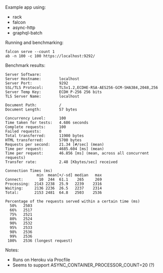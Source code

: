 Example app using:
  * rack
  * falcon
  * async-http
  * graphql-batch

Running and benchmarking:

    falcon serve --count 1
    ab -n 100 -c 100 https://localhost:9292/

Benchmark results:

    Server Software:        
    Server Hostname:        localhost
    Server Port:            9292
    SSL/TLS Protocol:       TLSv1.2,ECDHE-RSA-AES256-GCM-SHA384,2048,256
    Server Temp Key:        ECDH P-256 256 bits
    TLS Server Name:        localhost

    Document Path:          /
    Document Length:        57 bytes

    Concurrency Level:      100
    Time taken for tests:   4.686 seconds
    Complete requests:      100
    Failed requests:        0
    Total transferred:      11900 bytes
    HTML transferred:       5700 bytes
    Requests per second:    21.34 [#/sec] (mean)
    Time per request:       4685.604 [ms] (mean)
    Time per request:       46.856 [ms] (mean, across all concurrent requests)
    Transfer rate:          2.48 [Kbytes/sec] received

    Connection Times (ms)
                  min  mean[+/-sd] median   max
    Connect:       10  244  61.1    265     269
    Processing:  2143 2238  25.9   2239    2316
    Waiting:     2136 2236  26.5   2237    2314
    Total:       2153 2481  64.8   2503    2536

    Percentage of the requests served within a certain time (ms)
      50%   2503
      66%   2517
      75%   2521
      80%   2524
      90%   2532
      95%   2533
      98%   2536
      99%   2536
     100%   2536 (longest request)

 Notes:
   * Runs on Heroku via Procfile
   * Seems to support ASYNC_CONTAINER_PROCESSOR_COUNT=20 (?)
